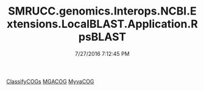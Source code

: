 ﻿---
title: SMRUCC.genomics.Interops.NCBI.Extensions.LocalBLAST.Application.RpsBLAST
date: 7/27/2016 7:12:45 PM
---

[ClassifyCOGs](T-SMRUCC.genomics.Interops.NCBI.Extensions.LocalBLAST.Application.RpsBLAST.ClassifyCOGs.html)
[MGACOG](T-SMRUCC.genomics.Interops.NCBI.Extensions.LocalBLAST.Application.RpsBLAST.MGACOG.html)
[MyvaCOG](T-SMRUCC.genomics.Interops.NCBI.Extensions.LocalBLAST.Application.RpsBLAST.MyvaCOG.html)
